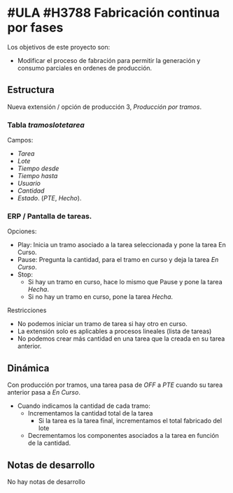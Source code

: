 # #ULA #H3788 Fabricación continua por fases

Los objetivos de este proyecto son:
+ Modificar el proceso de fabración para permitir la generación y consumo parciales en ordenes de producción.

## Estructura
Nueva extensión / opción de producción 3, _Producción por tramos_.

### Tabla _tramoslotetarea_
Campos:
+ _Tarea_
+ _Lote_
+ _Tiempo desde_
+ _Tiempo hasta_
+ _Usuario_
+ _Cantidad_
+ _Estado_. (_PTE_, _Hecho_).

### ERP / Pantalla de tareas.
Opciones:
+ Play: Inicia un tramo asociado a la tarea seleccionada y pone la tarea En Curso.
+ Pause: Pregunta la cantidad, para el tramo en curso y deja la tarea _En Curso_.
+ Stop:
    + Si hay un tramo en curso, hace lo mismo que Pause y pone la tarea _Hecha_.
    + Si no hay un tramo en curso, pone la tarea _Hecha_.

Restricciones
+ No podemos iniciar un tramo de tarea si hay otro en curso.
+ La extensión solo es aplicables a procesos lineales (lista de tareas)
+ No podemos crear más cantidad en una tarea que la creada en su tarea anterior.

## Dinámica
Con producción por tramos, una tarea pasa de _OFF_ a _PTE_ cuando su tarea anterior pasa a _En Curso_.
+ Cuando indicamos la cantidad de cada tramo:
    + Incrementamos la cantidad total de la tarea
        + Si la tarea es la tarea final, incrementamos el total fabricado del lote
    + Decrementamos los componentes asociados a la tarea en función de la cantidad.

## Notas de desarrollo
No hay notas de desarrollo
